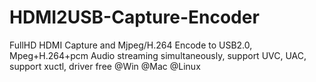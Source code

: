 # HDMI2USB-Capture-Encoder
FullHD HDMI Capture and Mjpeg/H.264 Encode to USB2.0,  Mpeg+H.264+pcm Audio streaming simultaneously,  support UVC, UAC, support xuctl, driver free @Win  @Mac  @Linux
